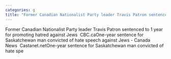 ```yaml
---
categories: g
title: "Former Canadian Nationalist Party leader Travis Patron sentenced to 1 year for promoting hatred against Jews  CBCca"
---
```

Former Canadian Nationalist Party leader Travis Patron sentenced to 1 year for promoting hatred against Jews&nbsp;&nbsp;CBC.caOne-year sentence for Saskatchewan man convicted of hate speech against Jews - Canada News&nbsp;&nbsp;Castanet.netOne-year sentence for Saskatchewan man convicted of hate spe